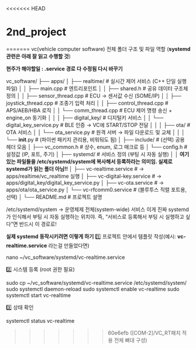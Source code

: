 <<<<<<< HEAD
# 2nd_project
=======
vc(vehicle computer software) 전체 폴더 구조 및 파일 역할
(**systemd 관련은 아래 잘 읽고 수행할 것**)

**현주가 해야할일 : .service 경로 다 수정됨 다시 바꾸기**

vc_software/
├── apps/
│   ├── realtime/                  # 실시간 제어 서비스 (C++ 단일 실행파일)
│   │   ├── main.cpp               # 엔트리포인트
│   │   ├── shared.h               # 공유 데이터 구조체 정의
│   │   ├── sensor_thread.cpp      # ECU → 센서값 수신 (SOME/IP)
│   │   ├── joystick_thread.cpp    # 조종기 입력 처리
│   │   ├── control_thread.cpp     # APS/AEB/HBA 로직
│   │   └── comm_thread.cpp        # ECU 제어 명령 송신 + engine_on 동기화
│   │
│   ├── digital_key/               # 디지털키 서비스
│   │   └── digital_key_service.py # BLE 인증 → VC에 START/STOP 전달
│   │
│   ├── ota/                       # OTA 서비스
│   │   └── ota_service.py         # 원격 서버 → 파일 다운로드 및 교체
│   │
│   └── __init__.py                # (파이썬 패키지 관리용, 비워둬도 됨)
│
├── include/                       # (선택) 공용 헤더 모음
│   ├── vc_common.h                # 상수, enum, 로그 매크로 등
│   └── config.h                   # 설정값 (IP, 포트, 주기)
│
├── systemd/                       # 서비스 정의 (부팅 시 자동 실행)
│   │ **여기 있는 파일들을 /etc/systemd/system에 복사해서 등록하라는 의미임. 실제로 systemd가 읽는 폴더 아님!!**
│   ├── vc-realtime.service        # → apps/realtime/vc_realtime 실행
│   ├── vc-digital-key.service     # → apps/digital_key/digital_key_service.py
│   ├── vc-ota.service             # → apps/ota/ota_service.py
│   └── vc-rfcomm0.service         # (블루투스 직렬 포트용, 선택)
│
└── README.md                      # 프로젝트 설명




/etc/systemd/system → 운영체제 전체(system-wide) 서비스
이게 진짜 systemd가 인식해서 부팅 시 자동 실행하는 위치야.
즉, “서비스로 등록해서 부팅 시 실행하고 싶다”면 반드시 이 경로로!

**실제 systemd 동작시키려면 이렇게 하기**
1️⃣ 프로젝트 안에서 템플릿 작성(예시: **vc-realtime.service** 라는걸 만들었다면)

nano ~/vc_software/systemd/vc-realtime.service


2️⃣ 시스템 등록 (root 권한 필요)

sudo cp ~/vc_software/systemd/vc-realtime.service /etc/systemd/system/
sudo systemctl daemon-reload
sudo systemctl enable vc-realtime
sudo systemctl start vc-realtime


3️⃣ 상태 확인

systemctl status vc-realtime
>>>>>>> 60e6efb ([COM-2]/VC_RT패치 적용 전체 뼈대 구성)
